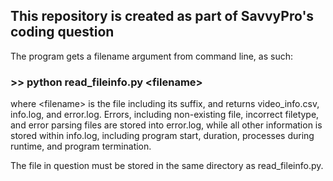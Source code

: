 ## This repository is created as part of SavvyPro's coding question

The program gets a filename argument from command line, as such:

### >> python read_fileinfo.py \<filename\>

where \<filename\> is the file including its suffix, and returns video_info.csv, info.log, and error.log. Errors, including non-existing file, incorrect filetype, and error parsing files are stored into error.log, while all
other information is stored within info.log, including program start, duration, processes during runtime, and program termination.

The file in question must be stored in the same directory as read_fileinfo.py.